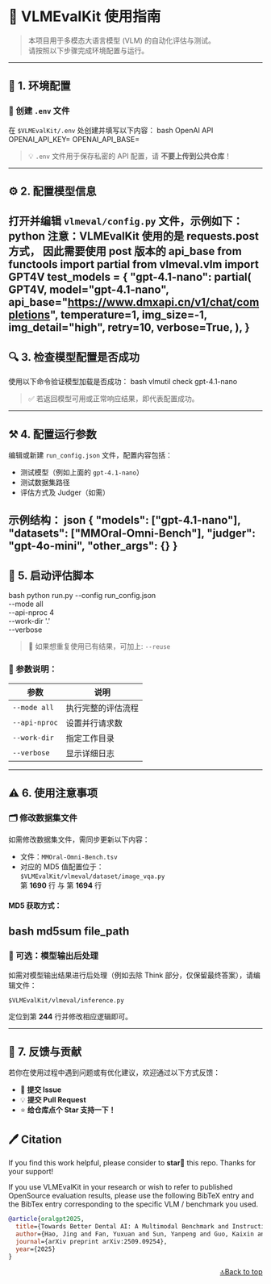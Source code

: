 # 🧠 VLMEvalKit 使用指南

> 本项目用于多模态大语言模型 (VLM) 的自动化评估与测试。  
> 请按照以下步骤完成环境配置与运行。

---

## 🚀 1. 环境配置

### 🧩 创建 `.env` 文件

在 `$VLMEvalKit/.env` 处创建并填写以下内容：
bash
OpenAI API
OPENAI_API_KEY=
OPENAI_API_BASE=
> 💡 `.env` 文件用于保存私密的 API 配置，请 **不要上传到公共仓库**！

---

## ⚙️ 2. 配置模型信息

打开并编辑 `vlmeval/config.py` 文件，示例如下：
python
注意：VLMEvalKit 使用的是 requests.post 方式，
因此需要使用 post 版本的 api_base
from functools import partial
from vlmeval.vlm import GPT4V
test_models = {
"gpt-4.1-nano": partial(
GPT4V,
model="gpt-4.1-nano",
api_base="https://www.dmxapi.cn/v1/chat/completions",
temperature=1,
img_size=-1,
img_detail="high",
retry=10,
verbose=True,
),
}
---

## 🔍 3. 检查模型配置是否成功

使用以下命令验证模型加载是否成功：
bash
vlmutil check gpt-4.1-nano
> ✅ 若返回模型可用或正常响应结果，即代表配置成功。

---

## ⚒️ 4. 配置运行参数

编辑或新建 `run_config.json` 文件，配置内容包括：

- 测试模型（例如上面的 `gpt-4.1-nano`）
- 测试数据集路径
- 评估方式及 Judger（如需）

示例结构：
json
{
"models": ["gpt-4.1-nano"],
"datasets": ["MMOral-Omni-Bench"],
"judger": "gpt-4o-mini",
"other_args": {}
}
---

## 🧭 5. 启动评估脚本
bash
python run.py --config run_config.json \
--mode all \
--api-nproc 4 \
--work-dir '.' \
--verbose
> 📌 如果想重复使用已有结果，可加上: `--reuse`

### 💬 参数说明：

| 参数 | 说明 |
|------|------|
| `--mode all` | 执行完整的评估流程 |
| `--api-nproc` | 设置并行请求数 |
| `--work-dir` | 指定工作目录 |
| `--verbose` | 显示详细日志 |

---

## ⚠️ 6. 使用注意事项

### 🗂️ 修改数据集文件

如需修改数据集文件，需同步更新以下内容：

- 文件：`MMOral-Omni-Bench.tsv`
- 对应的 MD5 值配置位于：  
  `$VLMEvalKit/vlmeval/dataset/image_vqa.py`  
  第 **1690** 行 与 第 **1694** 行

#### MD5 获取方式：
bash
md5sum file_path
---

### 🧹 可选：模型输出后处理

如需对模型输出结果进行后处理（例如去除 Think 部分，仅保留最终答案），请编辑文件：

`$VLMEvalKit/vlmeval/inference.py`

定位到第 **244** 行并修改相应逻辑即可。

---

## 💬 7. 反馈与贡献

若你在使用过程中遇到问题或有优化建议，欢迎通过以下方式反馈：

- 🐛 **提交 Issue**
- 💡 **提交 Pull Request**
- ⭐ **给仓库点个 Star 支持一下！**

## 🖊️ Citation

If you find this work helpful, please consider to **star🌟** this repo. Thanks for your support!

If you use VLMEvalKit in your research or wish to refer to published OpenSource evaluation results, please use the following BibTeX entry and the BibTex entry corresponding to the specific VLM / benchmark you used.

```bib
@article{oralgpt2025,
  title={Towards Better Dental AI: A Multimodal Benchmark and Instruction Dataset for Panoramic X-ray Analysis},
  author={Hao, Jing and Fan, Yuxuan and Sun, Yanpeng and Guo, Kaixin and Lin, Lizhuo and Yang, Jinrong and Ai, Qi Yong H and Wong, Lun M and Tang, Hao and Hung, Kuo Feng},
  journal={arXiv preprint arXiv:2509.09254},
  year={2025}
}
```

<p align="right"><a href="#top">🔝Back to top</a></p>
